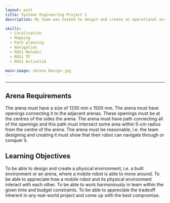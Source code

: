 ```yaml
---
layout: post
title: Systems Engineering Project 1
description: My team was tasked to desgin and create an operational arena for the AgileX LIMO robot to implement and test core robotics functions: real-time localization, environment mapping, obstacle-aware path planning, and autonomous navigation.

skills: 
  - Localisation
  - Mapping
  - Path planning
  - Navigation
  - ROS1 Melodic
  - ROS1 TF
  - ROS1 Actionlib

main-image: /Arena Design.jpg
---
```


---
## Arena Requirements
The arena must have a size of 1330 mm x 1500 mm.
The arena must have openings connecting it to the adjacent arenas. These openings must be
at the centres of the sides the arena.
The arena must have path connecting all of the openings and this path must intersect some
area within 5-cm radius from the centre of the arena.
The arena must be reasonable, i.e. the team designing and creating it must show that their
robot can navigate through or conquer it.

## Learning Objectives
To be able to design and create a physical environment, i.e. a built environment or an
arena, where a mobile robot is able to move around.
To be able to appreciate how a mobile robot and its physical environment interact with
each other.
To be able to work harmoniously in team within the given time and budget constraints.
To be able to appreciate the tradeoff inherent in any real-world project and come up with
the best compromise.

<!-- 
## Embedding images 
### External images
{% include image-gallery.html images="https://live.staticflickr.com/65535/52821641477_d397e56bc4_k.jpg, https://live.staticflickr.com/65535/52822650673_f074b20d90_k.jpg" height="400"%}
<span style="font-size: 10px">"Starship Test Flight Mission" from https://www.flickr.com/photos/spacex/52821641477/</span>  
You can put in multiple entries. All images will be at a fixed height in the same row. With smaller window, they will switch to columns.  

### Embeed images
{% include image-gallery.html images="project2.jpg" height="400" %} 
place the images in project folder/images then update the file path.   


## Embedding youtube video
The second video has the autoplay on. copy and paste the 11-digit id found in the url link. <br>
*Example* : https://www.youtube.com/watch?v={**MhVw-MHGv4s**}&ab_channel=engineerguy
{% include youtube-video.html id="MhVw-MHGv4s" autoplay= "false"%}
{% include youtube-video.html id="XGC31lmdS6s" autoplay = "true" %}

you can also set up custom size by specifying the width (the aspect ratio has been set to 16/9). The default size is 560 pixels x 315 pixels.  

The width of the video below. Regardless of initial width, all the videos is responsive and will fit within the smaller screen.
{% include youtube-video.html id="tGCdLEQzde0" autoplay = "false" width= "900px" %}  

<br>

## Adding a hozontal line
---

## Starting a new line
leave two spaces "  " at the end or enter <br>

## Adding bold text
this is how you input **bold text**

## Adding italic text
Italicized text is the *cat's meow*.

## Adding ordered list
1. First item
2. Second item
3. Third item
4. Fourth item

## Adding unordered list
- First item
- Second item
- Third item
- Fourth item

## Adding code block
```ruby
def hello_world
  puts "Hello, World!"
end
```

```python
def start()
  print("time to start!")
```

```javascript
let x = 1;
if (x === 1) {
  let x = 2;
  console.log(x);
}
console.log(x);

```

## Adding external links
[Wikipedia](https://en.wikipedia.org)


## Adding block quote
> A blockquote would look great if you need to highlight something


## Adding table 

| Header 1 | Header 2 |
|----------|----------|
| Row 1, Col 1 | Row 1, Col 2 |
| Row 2, Col 1 | Row 2, Col 2 |

make sure to leave aline betwen the table and the header
-->

